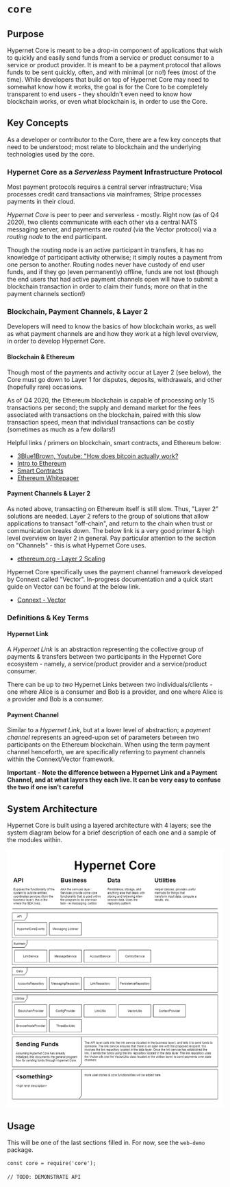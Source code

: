 # `core`

## Purpose

Hypernet Core is meant to be a drop-in component of applications that wish to quickly and easily send funds from a service or product consumer to a service or product provider. It is meant to be a payment protocol that allows funds to be sent quickly, often, and with minimal (or no!) fees (most of the time). While developers that build on top of Hypernet Core may need to somewhat know how it works, the goal is for the Core to be completely transparent to end users - they shouldn't even need to know how blockchain works, or even what blockchain is, in order to use the Core.

## Key Concepts

As a developer or contributor to the Core, there are a few key concepts that need to be understood; most relate to blockchain and the underlying technologies used by the core.

### Hypernet Core as a *Serverless* Payment Infrastructure Protocol

Most payment protocols requires a central server infrastructure; Visa processes credit card transactions via mainframes; Stripe processes payments in their cloud. 

*Hypernet Core* is peer to peer and serverless - mostly. Right now (as of Q4 2020), two clients communicate with each other via a central NATS messaging server, and payments are *routed* (via the Vector protocol) via a *routing node* to the end participant. 

Though the routing node is an active participant in transfers, it has no knowledge of participant activity otherwise; it simply routes a payment from one person to another. Routing nodes never have custody of end user funds, and if they go (even permanently) offline, funds are not lost (though the end users that had active payment channels open will have to submit a blockchain transaction in order to claim their funds; more on that in the payment channels section!)

### Blockchain, Payment Channels, & Layer 2

Developers will need to know the basics of how blockchain works, as well as what payment channels are and how they work at a high level overview, in order to develop Hypernet Core.

#### Blockchain & Ethereum

Though most of the payments and activity occur at Layer 2 (see below), the Core must go down to Layer 1 for disputes, deposits, withdrawals, and other (hopefully rare) occasions.

As of Q4 2020, the Ethereum blockchain is capable of processing only 15 transactions per second; the supply and demand market for the fees associated with transactions on the blockchain, paired with this slow transaction speed, mean that individual transactions can be costly (sometimes as much as a few dollars!)

Helpful links / primers on blockchain, smart contracts, and Ethereum below:

- [3Blue1Brown, Youtube: "How does bitcoin actually work?](https://www.youtube.com/watch?v=bBC-nXj3Ng4&t=3s)
- [Intro to Ethereum](https://ethereum.org/en/developers/docs/intro-to-ethereum/)
- [Smart Contracts](https://ethereum.org/en/developers/docs/smart-contracts/)
- [Ethereum Whitepaper](https://ethereum.org/en/whitepaper/)

#### Payment Channels & Layer 2

As noted above, transacting on Ethereum itself is still slow. Thus, "Layer 2" solutions are needed. Layer 2 refers to the group of solutions that allow applications to transact "off-chain", and return to the chain when trust or communication breaks down. The below link is a very good primer & high level overview on layer 2 in general. Pay particular attention to the section on "Channels" - this is what Hypernet Core uses.

- [ethereum.org - Layer 2 Scaling](https://ethereum.org/en/developers/docs/layer-2-scaling/)

Hypernet Core specifically uses the payment channel framework developed by Connext called "Vector". In-progress documentation and a quick start guide on Vector can be found at the below link.

- [Connext - Vector](https://connext.github.io/vector/)

### Definitions & Key Terms

#### Hypernet Link

A *Hypernet Link* is an abstraction representing the collective group of payments & transfers between two participants in the Hypernet Core ecosystem - namely, a service/product provider and a service/product consumer.

There can be up to *two* Hypernet Links between two individuals/clients - one where Alice is a consumer and Bob is a provider, and one where Alice is a provider and Bob is a consumer.

#### Payment Channel

Similar to a *Hypernet Link*, but at a lower level of abstraction; a *payment channel* represents an agreed-upon set of parameters between two participants on the Ethereum blockchain. When using the term payment channel henceforth, we are specifically referring to payment channels within the Connext/Vector framework. 

**Important** - **Note the difference between a Hypernet Link and a Payment Channel, and at what layers they each live. It can be very easy to confuse the two if one isn't careful**

## System Architecture

Hypernet Core is built using a layered architecture with 4 layers; see the system diagram below for a brief description of each one and a sample of the modules within.

![HypernetCore System Architecture](https://github.com/GoHypernet/hypernet-protocol/raw/dev/documentation/images/HypernetCore.png)

## Usage

This will be one of the last sections filled in.
For now, see the `web-demo` package.

```
const core = require('core');

// TODO: DEMONSTRATE API
```
